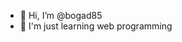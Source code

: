 - 👋 Hi, I’m @bogad85
- 👀 I'm just learning web programming

<!---
bogad85/bogad85 is a ✨ special ✨ repository because its `README.md` (this file) appears on your GitHub profile.
You can click the Preview link to take a look at your changes.
--->
